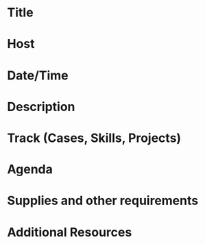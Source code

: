 # Title
# Host
# Date/Time

# Description

# Track (Cases, Skills, Projects)

# Agenda

# Supplies and other requirements 

# Additional Resources

